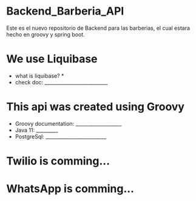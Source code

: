 # Backend_Barberia_API
Este es el nuevo repositorio de Backend para las barberias, el cual estara hecho en groovy y spring boot.

# We use Liquibase 
* what is liquibase? *
* check doc: __________________________

# This api was created using Groovy
* Groovy documentation: ___________________
* Java 11: _________
* PostgreSql: _________________________

# Twilio is comming...
# WhatsApp is comming...
